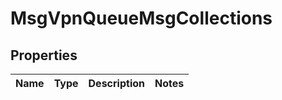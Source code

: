 
# MsgVpnQueueMsgCollections

## Properties
Name | Type | Description | Notes
------------ | ------------- | ------------- | -------------



